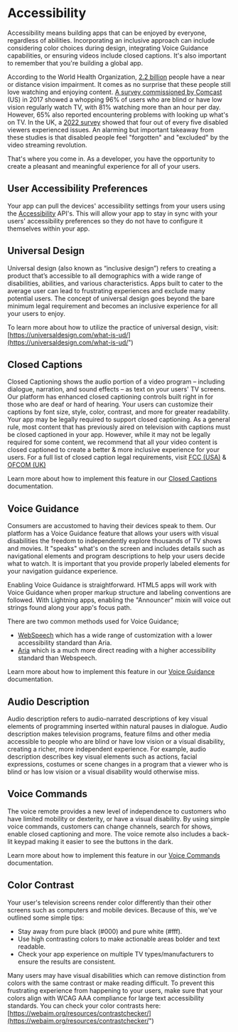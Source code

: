 # Accessibility

Accessibility means building apps that can be enjoyed by everyone, regardless of abilities. Incorporating an inclusive approach can include considering color choices during design, integrating Voice Guidance capabilities, or ensuring videos include closed captions. It's also important to remember that you're building a global app.

According to the World Health Organization, [2.2 billion](https://www.who.int/health-topics/blindness-and-vision-loss#tab=tab_1) people have a near or distance vision impairment. It comes as no surprise that these people still love watching and enjoying content. [A survey commissioned by Comcast](https://www.afb.org/research-and-initiatives/statistics/adults) (US) in 2017 showed a whopping 96% of users who are blind or have low vision regularly watch TV, with 81% watching more than an hour per day. However, 65% also reported encountering problems with looking up what's on TV. In the UK, a [2022 survey](https://bighack.org/video-on-demand-streaming-and-accessibility-the-big-hack-survey-feedback/) showed that four out of every five disabled viewers experienced issues. An alarming but important takeaway from these studies is that disabled people feel "forgotten" and "excluded" by the video streaming revolution.

That's where you come in. As a developer, you have the opportunity to create a pleasant and meaningful experience for all of your users.


## User Accessibility Preferences
Your app can pull the devices' accessibility settings from your users using the [Accessibility](docs/fireboltAPI/accessibility.md) API's. This will allow your app to stay in sync with your users' accessibility preferences so they do not have to configure it themselves within your app.


## Universal Design

Universal design (also known as “inclusive design”) refers to creating a product that’s accessible to all demographics with a wide range of disabilities, abilities, and various characteristics. Apps built to cater to the average user can lead to frustrating experiences and exclude many potential users. The concept of universal design goes beyond the bare minimum legal requirement and becomes an inclusive experience for all your users to enjoy.

To learn more about how to utilize the practice of universal design, visit:
[https://universaldesign.com/what-is-ud/](https://universaldesign.com/what-is-ud/")

## Closed Captions
Closed Captioning shows the audio portion of a video program – including dialogue, narration, and sound effects – as text on your users' TV screens. Our platform has enhanced closed captioning controls built right in for those who are deaf or hard of hearing. Your users can customize their captions by font size, style, color, contrast, and more for greater readability.
Your app may be legally required to support closed captioning. As a general rule, most content that has previously aired on television with captions must be closed captioned in your app. However, while it may not be legally required for some content, we recommend that all your video content is closed captioned to create a better & more inclusive experience for your users. For a full list of closed caption legal requirements, visit
 [FCC (USA)](https://www.fcc.gov/consumers/guides/captioning-internet-video-programming") & [OFCOM (UK)](https://www.ofcom.org.uk/__data/assets/pdf_file/0025/212776/provision-of-tv-access-services-guidelines.pdf")

 Learn more about how to implement this feature in our [Closed Captions](./closed-captions.md) documentation.


## Voice Guidance
Consumers are accustomed to having their devices speak to them. Our platform has a Voice Guidance feature that allows your users with visual disabilities the freedom to independently explore thousands of TV shows and movies. It "speaks" what's on the screen and includes details such as navigational elements and program descriptions to help your users decide what to watch. It is important that you provide properly labeled elements for your navigation guidance experience.

Enabling Voice Guidance is straightforward. HTML5 apps will work with Voice Guidance when proper markup structure and labeling conventions are followed. With Lightning apps, enabling the "Announcer" mixin will voice out strings found along your app's focus path.

There are two common methods used for Voice Guidance;
* [WebSpeech](https://developer.mozilla.org/en-US/docs/Web/API/SpeechSynthesis) which has a wide range of customization with a lower accessibility standard than Aria.
* [Aria](https://developer.mozilla.org/en-US/docs/Web/Accessibility/ARIA) which is a much more direct reading with a higher accessibility standard than Webspeech.

Learn more about how to implement this feature in our [Voice Guidance](./voice-guidance.md) documentation.

## Audio Description
Audio description refers to audio-narrated descriptions of key visual elements of programming inserted within natural pauses in dialogue. Audio description makes television programs, feature films and other media accessible to people who are blind or have low vision or a visual disability, creating a richer, more independent experience. For example, audio description describes key visual elements such as actions, facial expressions, costumes or scene changes in a program that a viewer who is blind or has low vision or a visual disability would otherwise miss.

## Voice Commands
The voice remote provides a new level of independence to customers who have limited mobility or dexterity, or have a visual disability. By using simple voice commands, customers can change channels, search for shows, enable closed captioning and more. The voice remote also includes a back-lit keypad making it easier to see the buttons in the dark.

Learn more about how to implement this feature in our [Voice Commands](../discovery/voice-commands.md) documentation.

## Color Contrast
Your user's television screens render color differently than their other screens such as computers and mobile devices. Because of this, we've outlined some simple tips:

* Stay away from pure black (#000) and pure white (#fff).
* Use high contrasting colors to make actionable areas bolder and text readable.
* Check your app experience on multiple TV types/manufacturers to ensure the results are consistent.

Many users may have visual disabilities which can remove distinction from colors with the same contrast or make reading difficult. To prevent this frustrating experience from happening to your users, make sure that your colors align with WCAG AAA compliance for large text accessibility standards. You can check your color contrasts here:
[https://webaim.org/resources/contrastchecker/](https://webaim.org/resources/contrastchecker/")
